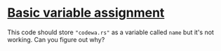 # [Basic variable assignment](https://www.codewars.com/kata/50ee6b0bdeab583673000025)

This code should store `"codewa.rs"` as a variable called `name` but it's not working. Can you figure out why?